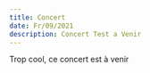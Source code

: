 ```yaml
---
title: Concert
date: Fr/09/2021
description: Concert Test a Venir
---
```

Trop cool, ce concert est à venir